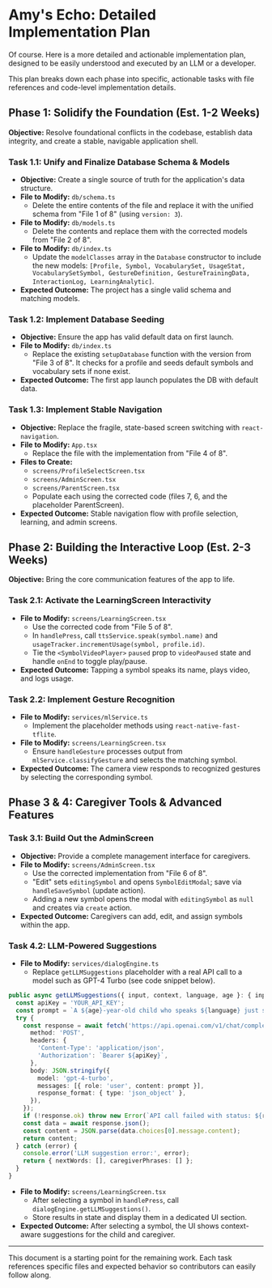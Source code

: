 # Amy's Echo: Detailed Implementation Plan

Of course. Here is a more detailed and actionable implementation plan, designed to be easily understood and executed by an LLM or a developer.

This plan breaks down each phase into specific, actionable tasks with file references and code-level implementation details.

## Phase 1: Solidify the Foundation (Est. 1-2 Weeks)

**Objective:** Resolve foundational conflicts in the codebase, establish data integrity, and create a stable, navigable application shell.

### Task 1.1: Unify and Finalize Database Schema & Models
- **Objective:** Create a single source of truth for the application's data structure.
- **File to Modify:** `db/schema.ts`
  - Delete the entire contents of the file and replace it with the unified schema from "File 1 of 8" (using `version: 3`).
- **File to Modify:** `db/models.ts`
  - Delete the contents and replace them with the corrected models from "File 2 of 8".
- **File to Modify:** `db/index.ts`
  - Update the `modelClasses` array in the `Database` constructor to include the new models: `[Profile, Symbol, VocabularySet, UsageStat, VocabularySetSymbol, GestureDefinition, GestureTrainingData, InteractionLog, LearningAnalytic]`.
- **Expected Outcome:** The project has a single valid schema and matching models.

### Task 1.2: Implement Database Seeding
- **Objective:** Ensure the app has valid default data on first launch.
- **File to Modify:** `db/index.ts`
  - Replace the existing `setupDatabase` function with the version from "File 3 of 8". It checks for a profile and seeds default symbols and vocabulary sets if none exist.
- **Expected Outcome:** The first app launch populates the DB with default data.

### Task 1.3: Implement Stable Navigation
- **Objective:** Replace the fragile, state-based screen switching with `react-navigation`.
- **File to Modify:** `App.tsx`
  - Replace the file with the implementation from "File 4 of 8".
- **Files to Create:**
  - `screens/ProfileSelectScreen.tsx`
  - `screens/AdminScreen.tsx`
  - `screens/ParentScreen.tsx`
  - Populate each using the corrected code (files 7, 6, and the placeholder ParentScreen).
- **Expected Outcome:** Stable navigation flow with profile selection, learning, and admin screens.

## Phase 2: Building the Interactive Loop (Est. 2-3 Weeks)

**Objective:** Bring the core communication features of the app to life.

### Task 2.1: Activate the LearningScreen Interactivity
- **File to Modify:** `screens/LearningScreen.tsx`
  - Use the corrected code from "File 5 of 8".
  - In `handlePress`, call `ttsService.speak(symbol.name)` and `usageTracker.incrementUsage(symbol, profile.id)`.
  - Tie the `<SymbolVideoPlayer>` `paused` prop to `videoPaused` state and handle `onEnd` to toggle play/pause.
- **Expected Outcome:** Tapping a symbol speaks its name, plays video, and logs usage.

### Task 2.2: Implement Gesture Recognition
- **File to Modify:** `services/mlService.ts`
  - Implement the placeholder methods using `react-native-fast-tflite`.
- **File to Modify:** `screens/LearningScreen.tsx`
  - Ensure `handleGesture` processes output from `mlService.classifyGesture` and selects the matching symbol.
- **Expected Outcome:** The camera view responds to recognized gestures by selecting the corresponding symbol.

## Phase 3 & 4: Caregiver Tools & Advanced Features

### Task 3.1: Build Out the AdminScreen
- **Objective:** Provide a complete management interface for caregivers.
- **File to Modify:** `screens/AdminScreen.tsx`
  - Use the corrected implementation from "File 6 of 8".
  - "Edit" sets `editingSymbol` and opens `SymbolEditModal`; save via `handleSaveSymbol` (update action).
  - Adding a new symbol opens the modal with `editingSymbol` as `null` and creates via `create` action.
- **Expected Outcome:** Caregivers can add, edit, and assign symbols within the app.

### Task 4.2: LLM-Powered Suggestions
- **File to Modify:** `services/dialogEngine.ts`
  - Replace `getLLMSuggestions` placeholder with a real API call to a model such as GPT-4 Turbo (see code snippet below).
```ts
public async getLLMSuggestions({ input, context, language, age }: { input: string, context: string[], language: string, age: number }) {
  const apiKey = 'YOUR_API_KEY';
  const prompt = `A ${age}-year-old child who speaks ${language} just selected the word "${input}". The current context is [${context.join(', ')}]. Provide likely next words and helpful phrases for a caregiver. Return a JSON object with two keys: "nextWords": string[] and "caregiverPhrases": string[].`;
  try {
    const response = await fetch('https://api.openai.com/v1/chat/completions', {
      method: 'POST',
      headers: {
        'Content-Type': 'application/json',
        'Authorization': `Bearer ${apiKey}`,
      },
      body: JSON.stringify({
        model: 'gpt-4-turbo',
        messages: [{ role: 'user', content: prompt }],
        response_format: { type: 'json_object' },
      }),
    });
    if (!response.ok) throw new Error(`API call failed with status: ${response.status}`);
    const data = await response.json();
    const content = JSON.parse(data.choices[0].message.content);
    return content;
  } catch (error) {
    console.error('LLM suggestion error:', error);
    return { nextWords: [], caregiverPhrases: [] };
  }
}
```
- **File to Modify:** `screens/LearningScreen.tsx`
  - After selecting a symbol in `handlePress`, call `dialogEngine.getLLMSuggestions()`.
  - Store results in state and display them in a dedicated UI section.
- **Expected Outcome:** After selecting a symbol, the UI shows context-aware suggestions for the child and caregiver.

---

This document is a starting point for the remaining work. Each task references specific files and expected behavior so contributors can easily follow along.
